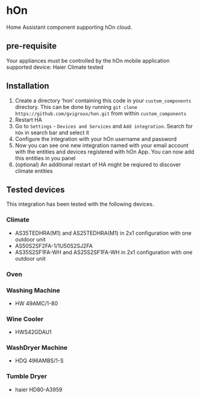 # hOn
Home Assistant component supporting hOn cloud.

## pre-requisite
Your appliances must be controlled by the hOn mobile application
supported device: Haier Climate tested

## Installation

1. Create a directory ‘hon’ containing this code in your `custom_components` directory. This can be done by running `git clone https://github.com/gvigroux/hon.git` from within `custom_components`
2. Restart HA
3. Go to `Settings` - `Devices and Services` and `Add integration`. Search for `hOn` in search bar and select it
4. Configure the integration with your hOn username and password
5. Now you can see one new integration named with your email account with the entities and devices registered with hOn App. You can now add this entities in you panel
6. (optional) An additional restart of HA might be reqiured to discover climate entities

## Tested devices
This integration has been tested with the following devices.

### Climate
- AS35TEDHRA(M1) and AS25TEDHRA(M1) in 2x1 configuration with one outdoor unit
- AS50S2SF2FA-1/1U50S2SJ2FA
- AS35S2SF1FA-WH and AS25S2SF1FA-WH in 2x1 configuration with one outdoor unit

### Oven

### Washing Machine
- HW 49AMC/1-80

### Wine Cooler
- HWS42GDAU1


### WashDryer Machine
- HDQ 496AMBS/1-S

### Tumble Dryer
- haier HD80-A3959

